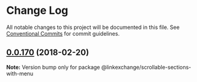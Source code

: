 # Change Log

All notable changes to this project will be documented in this file.
See [Conventional Commits](https://conventionalcommits.org) for commit guidelines.

<a name="0.0.170"></a>
## [0.0.170](https://github.com/Userfeeds/Apps/compare/v0.0.168...v0.0.170) (2018-02-20)





**Note:** Version bump only for package @linkexchange/scrollable-sections-with-menu
